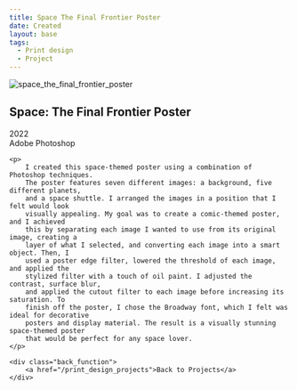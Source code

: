 ```yaml
---
title: Space The Final Frontier Poster
date: Created
layout: base
tags:
  - Print design
  - Project
---
```


<div class="project_images">
    <img src="/images/space_the_final_frontier_poster.jpg" alt="space_the_final_frontier_poster">
 </div>

 <div class="project_bio">
    <h2>Space: The Final Frontier Poster</h2>
    <p>
        2022
        <br>
        Adobe Photoshop
    </p>

    <p>
        I created this space-themed poster using a combination of Photoshop techniques. 
        The poster features seven different images: a background, five different planets, 
        and a space shuttle. I arranged the images in a position that I felt would look 
        visually appealing. My goal was to create a comic-themed poster, and I achieved 
        this by separating each image I wanted to use from its original image, creating a 
        layer of what I selected, and converting each image into a smart object. Then, I 
        used a poster edge filter, lowered the threshold of each image, and applied the 
        stylized filter with a touch of oil paint. I adjusted the contrast, surface blur, 
        and applied the cutout filter to each image before increasing its saturation. To 
        finish off the poster, I chose the Broadway font, which I felt was ideal for decorative 
        posters and display material. The result is a visually stunning space-themed poster 
        that would be perfect for any space lover.
    </p>

    <div class="back_function">
        <a href="/print_design_projects">Back to Projects</a>
    </div>
 </div>